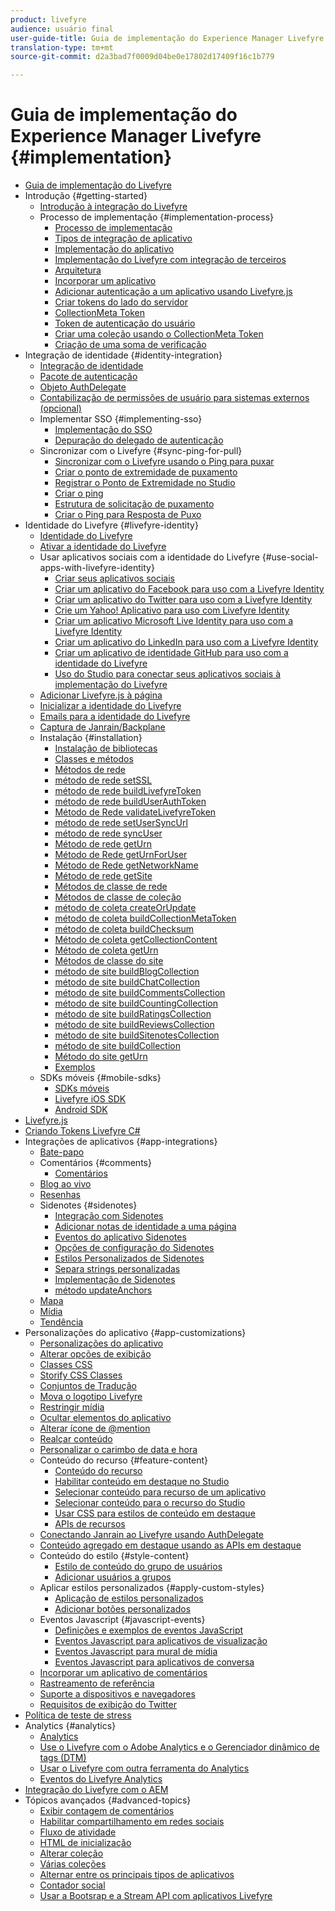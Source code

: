 ```yaml
---
product: livefyre
audience: usuário final
user-guide-title: Guia de implementação do Experience Manager Livefyre
translation-type: tm+mt
source-git-commit: d2a3bad7f0009d04be0e17802d17409f16c1b779

---
```



# Guia de implementação do Experience Manager Livefyre {#implementation}

+ [Guia de implementação do Livefyre](home.md)
+ Introdução {#getting-started}
   + [Introdução à integração do Livefyre](c-getting-started/c-getting-started.md)
   + Processo de implementação {#implementation-process}
      + [Processo de implementação](c-getting-started/c-implementation-process/c-implementation-process.md)
      + [Tipos de integração de aplicativo](c-getting-started/c-implementation-process/c-app-integration-types.md)
      + [Implementação do aplicativo](c-getting-started/designer-app-implementation.md)
      + [Implementação do Livefyre com integração de terceiros](c-app-integrations/implement-livefyre-3rd-party.md)
      + [Arquitetura](c-getting-started/c-implementation-process/c-architecture.md)
      + [Incorporar um aplicativo](c-getting-started/c-implementation-process/c-using-livefyre.js-to-create-customize-and-use-apps-on-your-site.md)
      + [Adicionar autenticação a um aplicativo usando Livefyre.js](c-getting-started/c-implementation-process/c-add-authetication-to-an-app-using-livefyre.js.md)
      + [Criar tokens do lado do servidor](c-getting-started/c-implementation-process/c-build-server-side-tokens.md)
      + [CollectionMeta Token](c-getting-started/c-implementation-process/c-collectionmeta-tokent.md)
      + [Token de autenticação do usuário](c-getting-started/c-implementation-process/c-user-auth-token.md)
      + [Criar uma coleção usando o CollectionMeta Token](t-create-a-collectionmeta-token.md)
      + [Criação de uma soma de verificação](c-creating-a-checksum.md)
+ Integração de identidade {#identity-integration}
   + [Integração de identidade](t-about-identity-integration/t-about-identity-integration.md)
   + [Pacote de autenticação](t-about-identity-integration/c-authorization-package.md)
   + [Objeto AuthDelegate](t-about-identity-integration/c-building-an-auth-delegate.md)
   + [Contabilização de permissões de usuário para sistemas externos (opcional)](t-about-identity-integration/c-posting-user-permissions-to-external-systems.md)
   + Implementar SSO {#implementing-sso}
      + [Implementação do SSO](t-about-identity-integration/c-implementing-sso/c-implementing-sso.md)
      + [Depuração do delegado de autenticação](t-about-identity-integration/c-implementing-sso/c-debugging-auth.md)
   + Sincronizar com o Livefyre {#sync-ping-for-pull}
      + [Sincronizar com o Livefyre usando o Ping para puxar](t-about-identity-integration/t-sync-with-livefyre-using-ping-for-pull/t-sync-with-livefyre-using-ping-for-pull.md)
      + [Criar o ponto de extremidade de puxamento](t-about-identity-integration/t-sync-with-livefyre-using-ping-for-pull/t-build-the-pull-endpoint.md)
      + [Registrar o Ponto de Extremidade no Studio](t-about-identity-integration/t-sync-with-livefyre-using-ping-for-pull/c-register-the-endpoint-with-studio.md)
      + [Criar o ping](t-about-identity-integration/t-sync-with-livefyre-using-ping-for-pull/t-build-the-ping.md)
      + [Estrutura de solicitação de puxamento](t-about-identity-integration/t-sync-with-livefyre-using-ping-for-pull/t-pull-request-structure.md)
      + [Criar o Ping para Resposta de Puxo](t-about-identity-integration/t-sync-with-livefyre-using-ping-for-pull/c-build-the-ping-for-pull-response.md)
+ Identidade do Livefyre {#livefyre-identity}
   + [Identidade do Livefyre](c-livefyre-identity-comp/c-livefyre-identity-comp.md)
   + [Ativar a identidade do Livefyre](c-livefyre-identity-comp/t-enable-livefyre-identity.md)
   + Usar aplicativos sociais com a identidade do Livefyre {#use-social-apps-with-livefyre-identity}
      + [Criar seus aplicativos sociais](c-livefyre-identity-comp/t-create-your-social-apps.md)
      + [Criar um aplicativo do Facebook para uso com a Livefyre Identity](c-livefyre-identity-comp/t-create-a-facebook-app-for-use-with-livefyre-identity.md)
      + [Criar um aplicativo do Twitter para uso com a Livefyre Identity](c-livefyre-identity-comp/t-create-a-twitter-app-for-use-with-livefyre-identity.md)
      + [Crie um Yahoo! Aplicativo para uso com Livefyre Identity](c-livefyre-identity-comp/t-create-a-yahoo-app-for-use-with-livefyre-identity.md)
      + [Criar um aplicativo Microsoft Live Identity para uso com a Livefyre Identity](c-livefyre-identity-comp/t-create-a-microsoft-live-id-app-for-use-with-livefyre-identity.md)
      + [Criar um aplicativo do LinkedIn para uso com a Livefyre Identity](c-livefyre-identity-comp/t-create-a-linkedin-app-for-use-with-livefyre-identity.md)
      + [Criar um aplicativo de identidade GitHub para uso com a identidade do Livefyre](c-livefyre-identity-comp/c-create-a-github-identity.md)
      + [Uso do Studio para conectar seus aplicativos sociais à implementação do Livefyre](c-livefyre-identity-comp/t-using-studio-to-connect-your-social-apps-to-your-livefyre-implementation.md)
   + [Adicionar Livefyre.js à página](c-livefyre-identity-comp/t-add-livefyre.js-to-the-page.md)
   + [Inicializar a identidade do Livefyre](c-livefyre-identity-comp/t-initialize-livefyre-identity.md)
   + [Emails para a identidade do Livefyre](c-livefyre-identity-comp/c-emails-for-livefyre-identity.md)
   + [Captura de Janrain/Backplane](c-livefyre-identity-comp/c-janrain-capture-backplane-comp.md)
   + Instalação {#installation}
      + [Instalação de bibliotecas](c-installing-libraries/c-installing-libraries.md)
      + [Classes e métodos](c-installing-libraries/c-methods-livefyre.md)
      + [Métodos de rede](c-installing-libraries/c-network-methods.md)
      + [método de rede setSSL](c-installing-libraries/r-setssl-method.md)
      + [método de rede buildLivefyreToken](c-installing-libraries/r-buildlivefyretoken-method.md)
      + [método de rede buildUserAuthToken](c-installing-libraries/r-builduserauthtoken-method.md)
      + [Método de Rede validateLivefyreToken](c-installing-libraries/c-validatelivefyretoken-network-method.md)
      + [método de rede setUserSyncUrl](c-installing-libraries/r-setusersyncurl-method.md)
      + [método de rede syncUser](c-installing-libraries/r-syncuser-method.md)
      + [Método de rede getUrn](c-installing-libraries/r-geturn-method.md)
      + [Método de Rede getUrnForUser](c-installing-libraries/r-geturnforuser-method.md)
      + [Método de Rede getNetworkName](c-installing-libraries/r-getnetworkname-method.md)
      + [Método de rede getSite](c-installing-libraries/r-getsite-method.md)
      + [Métodos de classe de rede](c-installing-libraries/c-network-class-methods.md)
      + [Métodos de classe de coleção](c-installing-libraries/c-collection-methods.md)
      + [método de coleta createOrUpdate](c-installing-libraries/r-createorupdate-collection-method.md)
      + [método de coleta buildCollectionMetaToken](c-installing-libraries/r-buildcollectionmetatoken-collection-method.md)
      + [método de coleta buildChecksum](c-installing-libraries/r-buildchecksum-collection-method.md)
      + [Método de coleta getCollectionContent](c-installing-libraries/t-getcollectioncontent-collection-method.md)
      + [Método de coleta getUrn](c-installing-libraries/r-geturn-collection-method.md)
      + [Métodos de classe do site](c-installing-libraries/c-site-methods.md)
      + [método de site buildBlogCollection](c-installing-libraries/r-buildblogcollection-site-method.md)
      + [método de site buildChatCollection](c-installing-libraries/r-buildchatcollection-site-method.md)
      + [método de site buildCommentsCollection](c-installing-libraries/r-buildcommentscollection-site-method.md)
      + [método de site buildCountingCollection](c-installing-libraries/r-buildcountingcollection-site-method.md)
      + [método de site buildRatingsCollection](c-installing-libraries/r-buildratingscollection-site-method.md)
      + [método de site buildReviewsCollection](c-installing-libraries/r-buildreviewscollection-site-method.md)
      + [método de site buildSitenotesCollection](c-installing-libraries/r-buildsitenotescollection-site-method.md)
      + [método de site buildCollection](c-installing-libraries/r-buildcollection-site-method.md)
      + [Método do site getUrn](c-installing-libraries/r-geturn-site-method.md)
      + [Exemplos](c-installing-libraries/c-libraries-examples.md)
   + SDKs móveis {#mobile-sdks}
      + [SDKs móveis](c-mobile-sdks/c-mobile-sdks.md)
      + [Livefyre iOS SDK](c-mobile-sdks/c-livefyre-ios-sdk.md)
      + [Android SDK](c-mobile-sdks/c-android-sdk.md)
+ [Livefyre.js](c-livefyre.js.md)
+ [Criando Tokens Livefyre C#](c-creating-livefyre-tokens-c-.md)
+ Integrações de aplicativos {#app-integrations}
   + [Bate-papo](c-app-integrations/c-app-integratios-chat.md)
   + Comentários {#comments}
      + [Comentários](c-app-integrations/c-comments-integration/c-comments-integration.md)
   + [Blog ao vivo](c-app-integrations/c-live-blog-integration.md)
   + [Resenhas](c-app-integrations/c-reviews-integration.md)
   + Sidenotes {#sidenotes}
      + [Integração com Sidenotes](c-app-integrations/c-sidenotes-integration/r-sidenotes-integration.md)
      + [Adicionar notas de identidade a uma página](c-app-integrations/c-sidenotes-integration/r-adding-sidenotes-to-a-page.md)
      + [Eventos do aplicativo Sidenotes](c-app-integrations/c-sidenotes-integration/r-app-events.md)
      + [Opções de configuração do Sidenotes](c-app-integrations/c-sidenotes-integration/r-configuration-options.md)
      + [Estilos Personalizados de Sidenotes](c-app-integrations/c-sidenotes-integration/r-custom-styles.md)
      + [Separa strings personalizadas](c-app-integrations/c-sidenotes-integration/r-custom-strings.md)
      + [Implementação de Sidenotes](c-app-integrations/c-sidenotes-integration/r-sidenotes-implementation.md)
      + [método updateAnchors](c-app-integrations/c-sidenotes-integration/update-anchors-method.md)
   + [Mapa](c-app-integrations/c-map-integration.md)
   + [Mídia](c-app-integrations/c-media-wall-integration.md)
   + [Tendência](c-app-integrations/c-trending-integration.md)
+ Personalizações do aplicativo {#app-customizations}
   + [Personalizações do aplicativo](c-app-customizations/c-app-customizations.md)
   + [Alterar opções de exibição](c-app-customizations/c-change-display-options.md)
   + [Classes CSS](c-app-customizations/c-css-classes.md)
   + [Storify CSS Classes](c-app-customizations/c-storify-css-classes.md)
   + [Conjuntos de Tradução](c-app-customizations/c-translation-sets.md)
   + [Mova o logotipo Livefyre](c-app-customizations/c-move-the-livefyre-logo.md)
   + [Restringir mídia](c-app-customizations/c-restrict-media.md)
   + [Ocultar elementos do aplicativo](c-app-customizations/c-hide-app-elements.md)
   + [Alterar ícone de @mention](c-app-customizations/c-change-mention-icon.md)
   + [Realçar conteúdo](c-app-customizations/c-highlight-content.md)
   + [Personalizar o carimbo de data e hora](c-app-customizations/c-date-time-stamp.md)
   + Conteúdo do recurso {#feature-content}
      + [Conteúdo do recurso](c-app-customizations/t-feature-content.md)
      + [Habilitar conteúdo em destaque no Studio](c-app-customizations/t-enable-featuring-content-in-studio.md)
      + [Selecionar conteúdo para recurso de um aplicativo](c-app-customizations/t-select-content-to-feature.md)
      + [Selecionar conteúdo para o recurso do Studio](c-app-customizations/t-select-content-to-feature-from-studio.md)
      + [Usar CSS para estilos de conteúdo em destaque](c-app-customizations/c-use-css-to-style-featured-content.md)
      + [APIs de recursos](c-app-customizations/c-feature-apis.md)
   + [Conectando Janrain ao Livefyre usando AuthDelegate](c-app-customizations/c-connecting-janrain-to-livefyre-using-authdelegate.md)
   + [Conteúdo agregado em destaque usando as APIs em destaque](c-app-customizations/c-aggregated-featured-content-using-the-featured-apis.md)
   + Conteúdo do estilo {#style-content}
      + [Estilo de conteúdo do grupo de usuários](c-app-customizations/c-style-user-group-content.md)
      + [Adicionar usuários a grupos](c-app-customizations/c-adding-users-to-groups.md)
   + Aplicar estilos personalizados {#apply-custom-styles}
      + [Aplicação de estilos personalizados](c-app-customizations/c-applying-custom-styles-.md)
      + [Adicionar botões personalizados](c-app-customizations/t-add-custom-buttons.md)
   + Eventos Javascript {#javascript-events}
      + [Definições e exemplos de eventos JavaScript](c-app-customizations/c-javascript-events.md)
      + [Eventos Javascript para aplicativos de visualização](c-app-customizations/c-javascript-events-for-visualization-apps.md)
      + [Eventos Javascript para mural de mídia](c-app-customizations/c-javascript-events-media-wall.md)
      + [Eventos Javascript para aplicativos de conversa](c-app-customizations/c-javascript-events-for-conversation-apps.md)
   + [Incorporar um aplicativo de comentários](c-app-customizations/c-embed-a-comments-app.md)
   + [Rastreamento de referência](c-app-customizations/c-referral-tracking.md)
   + [Suporte a dispositivos e navegadores](c-app-customizations/c-device-and-browser-support.md)
   + [Requisitos de exibição do Twitter](c-app-customizations/c-twitter-display-requirements.md)
+ [Política de teste de stress](c-stress-test-policy.md)
+ Analytics {#analytics}
   + [Analytics](livefyre-analytics/livefyre-analytics.md)
   + [Use o Livefyre com o Adobe Analytics e o Gerenciador dinâmico de tags (DTM)](livefyre-analytics/c-use-livefyre-with-adobe-analytics.md)
   + [Usar o Livefyre com outra ferramenta do Analytics](livefyre-analytics/c-livefyre-analytics.md)
   + [Eventos do Livefyre Analytics](livefyre-analytics/c-livefyre-analytics-events.md)
+ [Integração do Livefyre com o AEM](c-livefyre-aem-integration.md)
+ Tópicos avançados {#advanced-topics}
   + [Exibir contagem de comentários](c-advanced-topics/t-display-comment-count.md)
   + [Habilitar compartilhamento em redes sociais](c-advanced-topics/c-enabling-social-sharing.md)
   + [Fluxo de atividade](c-advanced-topics/c-activity-stream.md)
   + [HTML de inicialização](c-advanced-topics/c-bootstrap-html.md)
   + [Alterar coleção](c-advanced-topics/c-change-collection.md)
   + [Várias coleções](c-advanced-topics/c-multiple-collections.md)
   + [Alternar entre os principais tipos de aplicativos](c-advanced-topics/c-switch-core-app-types.md)
   + [Contador social](c-advanced-topics/c-social-counter.md)
   + [Usar a Bootsrap e a Stream API com aplicativos Livefyre](c-advanced-topics/bootstrap-stream-api.md)
